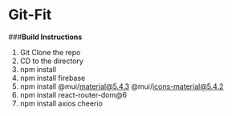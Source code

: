 # Git-Fit

###**Build Instructions**
1. Git Clone the repo
2. CD to the directory
3. npm install
4. npm install firebase
5. npm install @mui/material@5.4.3 @mui/icons-material@5.4.2
6. npm install react-router-dom@6
7. npm install axios cheerio